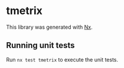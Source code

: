 # tmetrix

This library was generated with [Nx](https://nx.dev).

## Running unit tests

Run `nx test tmetrix` to execute the unit tests.
